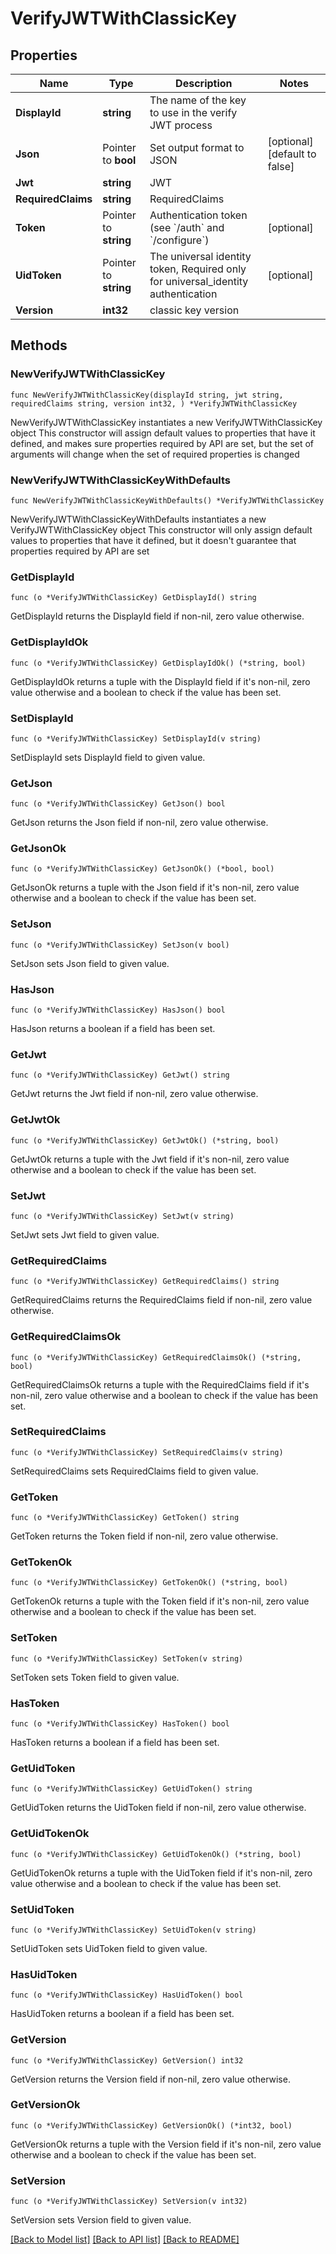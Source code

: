 # VerifyJWTWithClassicKey

## Properties

Name | Type | Description | Notes
------------ | ------------- | ------------- | -------------
**DisplayId** | **string** | The name of the key to use in the verify JWT process | 
**Json** | Pointer to **bool** | Set output format to JSON | [optional] [default to false]
**Jwt** | **string** | JWT | 
**RequiredClaims** | **string** | RequiredClaims | 
**Token** | Pointer to **string** | Authentication token (see &#x60;/auth&#x60; and &#x60;/configure&#x60;) | [optional] 
**UidToken** | Pointer to **string** | The universal identity token, Required only for universal_identity authentication | [optional] 
**Version** | **int32** | classic key version | 

## Methods

### NewVerifyJWTWithClassicKey

`func NewVerifyJWTWithClassicKey(displayId string, jwt string, requiredClaims string, version int32, ) *VerifyJWTWithClassicKey`

NewVerifyJWTWithClassicKey instantiates a new VerifyJWTWithClassicKey object
This constructor will assign default values to properties that have it defined,
and makes sure properties required by API are set, but the set of arguments
will change when the set of required properties is changed

### NewVerifyJWTWithClassicKeyWithDefaults

`func NewVerifyJWTWithClassicKeyWithDefaults() *VerifyJWTWithClassicKey`

NewVerifyJWTWithClassicKeyWithDefaults instantiates a new VerifyJWTWithClassicKey object
This constructor will only assign default values to properties that have it defined,
but it doesn't guarantee that properties required by API are set

### GetDisplayId

`func (o *VerifyJWTWithClassicKey) GetDisplayId() string`

GetDisplayId returns the DisplayId field if non-nil, zero value otherwise.

### GetDisplayIdOk

`func (o *VerifyJWTWithClassicKey) GetDisplayIdOk() (*string, bool)`

GetDisplayIdOk returns a tuple with the DisplayId field if it's non-nil, zero value otherwise
and a boolean to check if the value has been set.

### SetDisplayId

`func (o *VerifyJWTWithClassicKey) SetDisplayId(v string)`

SetDisplayId sets DisplayId field to given value.


### GetJson

`func (o *VerifyJWTWithClassicKey) GetJson() bool`

GetJson returns the Json field if non-nil, zero value otherwise.

### GetJsonOk

`func (o *VerifyJWTWithClassicKey) GetJsonOk() (*bool, bool)`

GetJsonOk returns a tuple with the Json field if it's non-nil, zero value otherwise
and a boolean to check if the value has been set.

### SetJson

`func (o *VerifyJWTWithClassicKey) SetJson(v bool)`

SetJson sets Json field to given value.

### HasJson

`func (o *VerifyJWTWithClassicKey) HasJson() bool`

HasJson returns a boolean if a field has been set.

### GetJwt

`func (o *VerifyJWTWithClassicKey) GetJwt() string`

GetJwt returns the Jwt field if non-nil, zero value otherwise.

### GetJwtOk

`func (o *VerifyJWTWithClassicKey) GetJwtOk() (*string, bool)`

GetJwtOk returns a tuple with the Jwt field if it's non-nil, zero value otherwise
and a boolean to check if the value has been set.

### SetJwt

`func (o *VerifyJWTWithClassicKey) SetJwt(v string)`

SetJwt sets Jwt field to given value.


### GetRequiredClaims

`func (o *VerifyJWTWithClassicKey) GetRequiredClaims() string`

GetRequiredClaims returns the RequiredClaims field if non-nil, zero value otherwise.

### GetRequiredClaimsOk

`func (o *VerifyJWTWithClassicKey) GetRequiredClaimsOk() (*string, bool)`

GetRequiredClaimsOk returns a tuple with the RequiredClaims field if it's non-nil, zero value otherwise
and a boolean to check if the value has been set.

### SetRequiredClaims

`func (o *VerifyJWTWithClassicKey) SetRequiredClaims(v string)`

SetRequiredClaims sets RequiredClaims field to given value.


### GetToken

`func (o *VerifyJWTWithClassicKey) GetToken() string`

GetToken returns the Token field if non-nil, zero value otherwise.

### GetTokenOk

`func (o *VerifyJWTWithClassicKey) GetTokenOk() (*string, bool)`

GetTokenOk returns a tuple with the Token field if it's non-nil, zero value otherwise
and a boolean to check if the value has been set.

### SetToken

`func (o *VerifyJWTWithClassicKey) SetToken(v string)`

SetToken sets Token field to given value.

### HasToken

`func (o *VerifyJWTWithClassicKey) HasToken() bool`

HasToken returns a boolean if a field has been set.

### GetUidToken

`func (o *VerifyJWTWithClassicKey) GetUidToken() string`

GetUidToken returns the UidToken field if non-nil, zero value otherwise.

### GetUidTokenOk

`func (o *VerifyJWTWithClassicKey) GetUidTokenOk() (*string, bool)`

GetUidTokenOk returns a tuple with the UidToken field if it's non-nil, zero value otherwise
and a boolean to check if the value has been set.

### SetUidToken

`func (o *VerifyJWTWithClassicKey) SetUidToken(v string)`

SetUidToken sets UidToken field to given value.

### HasUidToken

`func (o *VerifyJWTWithClassicKey) HasUidToken() bool`

HasUidToken returns a boolean if a field has been set.

### GetVersion

`func (o *VerifyJWTWithClassicKey) GetVersion() int32`

GetVersion returns the Version field if non-nil, zero value otherwise.

### GetVersionOk

`func (o *VerifyJWTWithClassicKey) GetVersionOk() (*int32, bool)`

GetVersionOk returns a tuple with the Version field if it's non-nil, zero value otherwise
and a boolean to check if the value has been set.

### SetVersion

`func (o *VerifyJWTWithClassicKey) SetVersion(v int32)`

SetVersion sets Version field to given value.



[[Back to Model list]](../README.md#documentation-for-models) [[Back to API list]](../README.md#documentation-for-api-endpoints) [[Back to README]](../README.md)


